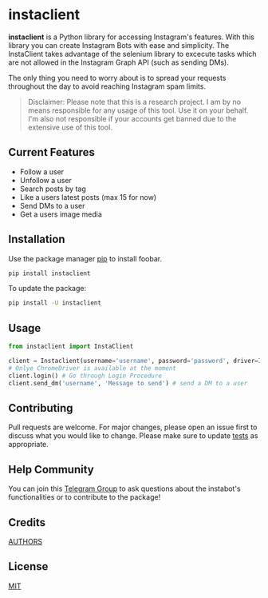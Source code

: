 # instaclient

**instaclient** is a Python library for accessing Instagram's features.
With this library you can create Instagram Bots with ease and simplicity. The InstaClient takes advantage of the selenium library to excecute tasks which are not allowed in the Instagram Graph API (such as sending DMs).

The only thing you need to worry about is to spread your requests throughout the day to avoid reaching Instagram spam limits.
> Disclaimer: Please note that this is a research project. I am by no means responsible for any usage of this tool. Use it on your behalf. I'm also not responsible if your accounts get banned due to the extensive use of this tool.

## Current Features
- Follow a user
- Unfollow a user
- Search posts by tag
- Like a users latest posts (max 15 for now)
- Send DMs to a user
- Get a users image media

## Installation

Use the package manager [pip](https://pip.pypa.io/en/stable/) to install foobar.

```bash
pip install instaclient
```
To update the package:
```bash
pip install -U instaclient
```

## Usage
```python
from instaclient import InstaClient

client = Instaclient(username='username', password='password', driver=InstaClient.CHROMEDRIVER)
# Onlye ChromeDriver is available at the moment
client.login() # Go through Login Procedure
client.send_dm('username', 'Message to send') # send a DM to a user
```

## Contributing
Pull requests are welcome. For major changes, please open an issue first to discuss what you would like to change.
Please make sure to update [tests](https://github.com/wickerdevs/instaclient/tree/master/tests) as appropriate.

## Help Community
You can join this [Telegram Group](https://t.me/instaclient) to ask questions about the instabot's functionalities or to contribute to the package!

## Credits
[AUTHORS](https://github.com/wickerdevs/instaclient/blob/master/AUTHORS.rst)

## License
[MIT](https://choosealicense.com/licenses/mit/)


